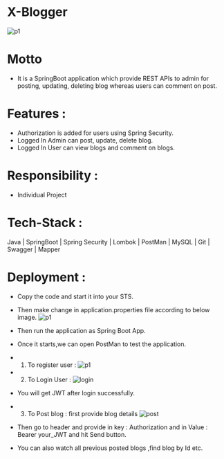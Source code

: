 # X-Blogger

![p1](https://user-images.githubusercontent.com/103635442/224432448-125fd142-b0b1-4660-81f5-1fb5c0653c93.jpg)


# Motto
- It is a SpringBoot application which provide REST APIs to admin for posting, updating, deleting blog whereas users can comment on post.


# Features :
- Authorization is added for users using Spring Security.
- Logged In Admin can post, update, delete blog.
- Logged In User can view blogs and comment on blogs.

# Responsibility : 
- Individual Project

# Tech-Stack :
  Java | SpringBoot | Spring Security | Lombok | PostMan | MySQL | Git | Swagger | Mapper
  
# Deployment :

- Copy the code and start it into your STS.
- Then make change in application.properties file according to below image.
![p1](https://user-images.githubusercontent.com/103635442/224430921-04e25116-68d9-4075-9099-bbca4fee2fff.png)

- Then run the application as Spring Boot App.
- Once it starts,we can open PostMan to test the application.
- 1) To register user :
![p1](https://user-images.githubusercontent.com/103635442/224434119-5c10beb0-117a-498f-b728-98682aab4a21.png)

- 2) To Login User :
![login](https://user-images.githubusercontent.com/103635442/224434228-068e2a60-6f3d-48a8-8aec-cbc7a98b9232.png)
- You will get JWT after login successfully.
 
- 3) To Post blog : first provide blog details
![post](https://user-images.githubusercontent.com/103635442/224434339-28dcc672-2245-471f-b813-adbe5fd23c0b.png)
- Then go to header and provide in key : Authorization and in Value  : Bearer your_JWT and hit Send button.
- You can also watch all previous posted blogs ,find blog by Id etc.

